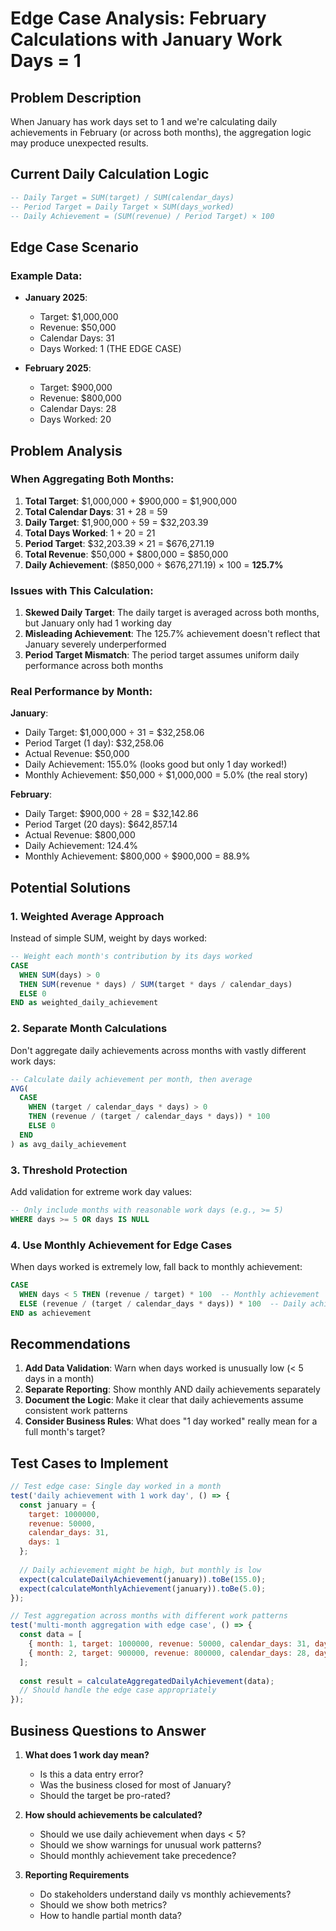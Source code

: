 # Edge Case Analysis: February Calculations with January Work Days = 1

## Problem Description
When January has work days set to 1 and we're calculating daily achievements in February (or across both months), the aggregation logic may produce unexpected results.

## Current Daily Calculation Logic

```sql
-- Daily Target = SUM(target) / SUM(calendar_days)
-- Period Target = Daily Target × SUM(days_worked)
-- Daily Achievement = (SUM(revenue) / Period Target) × 100
```

## Edge Case Scenario

### Example Data:
- **January 2025**:
  - Target: $1,000,000
  - Revenue: $50,000
  - Calendar Days: 31
  - Days Worked: 1 (THE EDGE CASE)
  
- **February 2025**:
  - Target: $900,000
  - Revenue: $800,000
  - Calendar Days: 28
  - Days Worked: 20

## Problem Analysis

### When Aggregating Both Months:

1. **Total Target**: $1,000,000 + $900,000 = $1,900,000
2. **Total Calendar Days**: 31 + 28 = 59
3. **Daily Target**: $1,900,000 ÷ 59 = $32,203.39
4. **Total Days Worked**: 1 + 20 = 21
5. **Period Target**: $32,203.39 × 21 = $676,271.19
6. **Total Revenue**: $50,000 + $800,000 = $850,000
7. **Daily Achievement**: ($850,000 ÷ $676,271.19) × 100 = **125.7%**

### Issues with This Calculation:

1. **Skewed Daily Target**: The daily target is averaged across both months, but January only had 1 working day
2. **Misleading Achievement**: The 125.7% achievement doesn't reflect that January severely underperformed
3. **Period Target Mismatch**: The period target assumes uniform daily performance across both months

### Real Performance by Month:

**January**:
- Daily Target: $1,000,000 ÷ 31 = $32,258.06
- Period Target (1 day): $32,258.06
- Actual Revenue: $50,000
- Daily Achievement: 155.0% (looks good but only 1 day worked!)
- Monthly Achievement: $50,000 ÷ $1,000,000 = 5.0% (the real story)

**February**:
- Daily Target: $900,000 ÷ 28 = $32,142.86
- Period Target (20 days): $642,857.14
- Actual Revenue: $800,000
- Daily Achievement: 124.4%
- Monthly Achievement: $800,000 ÷ $900,000 = 88.9%

## Potential Solutions

### 1. Weighted Average Approach
Instead of simple SUM, weight by days worked:
```sql
-- Weight each month's contribution by its days worked
CASE 
  WHEN SUM(days) > 0 
  THEN SUM(revenue * days) / SUM(target * days / calendar_days)
  ELSE 0
END as weighted_daily_achievement
```

### 2. Separate Month Calculations
Don't aggregate daily achievements across months with vastly different work days:
```sql
-- Calculate daily achievement per month, then average
AVG(
  CASE 
    WHEN (target / calendar_days * days) > 0 
    THEN (revenue / (target / calendar_days * days)) * 100
    ELSE 0
  END
) as avg_daily_achievement
```

### 3. Threshold Protection
Add validation for extreme work day values:
```sql
-- Only include months with reasonable work days (e.g., >= 5)
WHERE days >= 5 OR days IS NULL
```

### 4. Use Monthly Achievement for Edge Cases
When days worked is extremely low, fall back to monthly achievement:
```sql
CASE 
  WHEN days < 5 THEN (revenue / target) * 100  -- Monthly achievement
  ELSE (revenue / (target / calendar_days * days)) * 100  -- Daily achievement
END as achievement
```

## Recommendations

1. **Add Data Validation**: Warn when days worked is unusually low (< 5 days in a month)
2. **Separate Reporting**: Show monthly AND daily achievements separately
3. **Document the Logic**: Make it clear that daily achievements assume consistent work patterns
4. **Consider Business Rules**: What does "1 day worked" really mean for a full month's target?

## Test Cases to Implement

```javascript
// Test edge case: Single day worked in a month
test('daily achievement with 1 work day', () => {
  const january = {
    target: 1000000,
    revenue: 50000,
    calendar_days: 31,
    days: 1
  };
  
  // Daily achievement might be high, but monthly is low
  expect(calculateDailyAchievement(january)).toBe(155.0);
  expect(calculateMonthlyAchievement(january)).toBe(5.0);
});

// Test aggregation across months with different work patterns
test('multi-month aggregation with edge case', () => {
  const data = [
    { month: 1, target: 1000000, revenue: 50000, calendar_days: 31, days: 1 },
    { month: 2, target: 900000, revenue: 800000, calendar_days: 28, days: 20 }
  ];
  
  const result = calculateAggregatedDailyAchievement(data);
  // Should handle the edge case appropriately
});
```

## Business Questions to Answer

1. **What does 1 work day mean?**
   - Is this a data entry error?
   - Was the business closed for most of January?
   - Should the target be pro-rated?

2. **How should achievements be calculated?**
   - Should we use daily achievement when days < 5?
   - Should we show warnings for unusual work patterns?
   - Should monthly achievement take precedence?

3. **Reporting Requirements**
   - Do stakeholders understand daily vs monthly achievements?
   - Should we show both metrics?
   - How to handle partial month data?